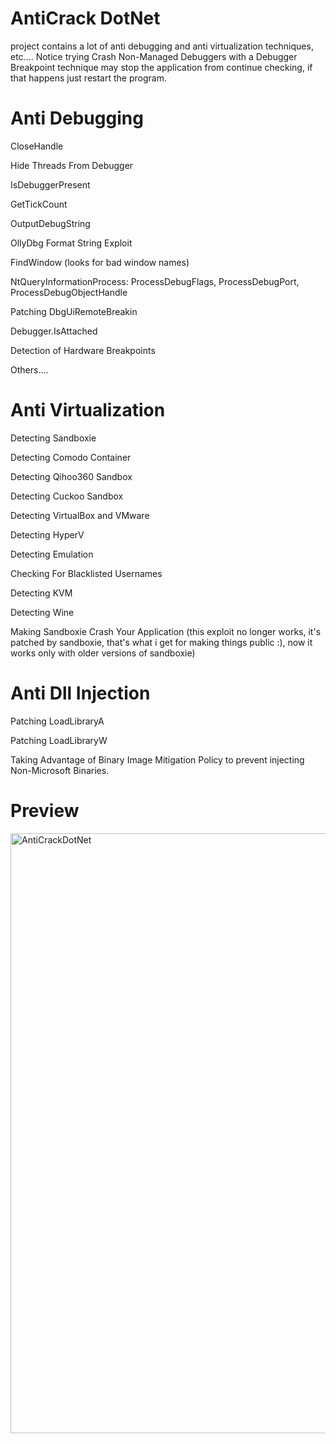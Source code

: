 # AntiCrack DotNet
project contains a lot of anti debugging and anti virtualization techniques, etc.... Notice trying Crash Non-Managed Debuggers with a Debugger Breakpoint technique may stop the application from continue checking, if that happens just restart the program.
# Anti Debugging
CloseHandle

Hide Threads From Debugger

IsDebuggerPresent

GetTickCount

OutputDebugString

OllyDbg Format String Exploit

FindWindow (looks for bad window names)

NtQueryInformationProcess: ProcessDebugFlags, ProcessDebugPort, ProcessDebugObjectHandle

Patching DbgUiRemoteBreakin

Debugger.IsAttached

Detection of Hardware Breakpoints

Others....
# Anti Virtualization
Detecting Sandboxie

Detecting Comodo Container

Detecting Qihoo360 Sandbox

Detecting Cuckoo Sandbox

Detecting VirtualBox and VMware

Detecting HyperV

Detecting Emulation

Checking For Blacklisted Usernames

Detecting KVM

Detecting Wine

Making Sandboxie Crash Your Application (this exploit no longer works, it's patched by sandboxie, that's what i get for making things public :), now it works only with older versions of sandboxie)
# Anti Dll Injection
Patching LoadLibraryA

Patching LoadLibraryW

Taking Advantage of Binary Image Mitigation Policy to prevent injecting Non-Microsoft Binaries.
# Preview
<img width="960" alt="AntiCrackDotNet" src="https://user-images.githubusercontent.com/90452585/174461821-1c033bc6-6eaf-441b-b798-196858495e71.PNG">
